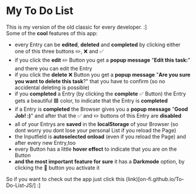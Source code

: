 # My To Do List
 This is my version of the old classic for every developer. :] <br>
 Some of the **cool** features of this app:
 - every Entry can be **edited**, **deleted** and **completed** by clicking either one of this three buttons ✏️, ❌ and ✅
 - if you click the **edit** ✏️ Button you get a **popup message** "**Edit this task:**" and there you can edit the Entry
 - if you click the **delete** ❌ Button you get a **popup message** "**Are you sure you want to delete this task**?" that you have to confirm (so no accidental deleting is possible)
 - if you **completed** a Entry (by clicking the **complete** ✅ Button) the Entry gets a beautiful 🟩 color, to indicate that the Entry is **completed**
 - if a Entry is **completed** the Browser gives you a **popup message** "**Good Job! :)**" and after that the ✅ and ✏️ buttons of this Entry are **disabled**
  - all of your Entrys are **saved** in the **localStorage** of your Browser (so dont worry you dont lose your personal List if you reload the Page)
 - the Inputfield is **autoselected onload** (even if you reload the Page) and after every new Entry,too
 - every Button has a little **hover effect** to indicate that you are on the Button
 - **and the most important feature for sure** it has a **Darkmode** option, by clicking the 🌚 button you activate it

 So if you want to check out the app just click this (link)[on-fi.github.io/To-Do-List-JS/] :]


